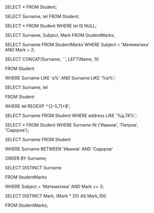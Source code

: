 SELECT * FROM Student;

SELECT Surname, tel FROM Student;

SELECT * FROM Student WHERE tel IS NULL;

SELECT Surname, Subject, Mark FROM StudentMarks;

SELECT Surname FROM StudentMarks WHERE Subject = 'Математика' AND Mark = 2;

SELECT CONCAT(Surname, ' ', LEFT(Name, 1)) 

FROM Student 

WHERE Surname LIKE 'а%' AND Surname LIKE '%в%';

SELECT Surname, tel 

FROM Student 

WHERE tel REGEXP '^[2-5,7]+$';

SELECT Surname FROM Student WHERE address LIKE '%д.78%';

SELECT * FROM Student WHERE Surname IN ('Иванов', 'Петров', 'Сидоров');

SELECT Surname FROM Student 

WHERE Surname BETWEEN 'Иванов' AND 'Сидоров' 

ORDER BY Surname;

SELECT DISTINCT Surname

FROM StudentMarks 

WHERE Subject = 'Математика' AND Mark >= 3;

SELECT DISTINCT Mark, (Mark * 20) AS Mark_100 

FROM StudentMarks;

